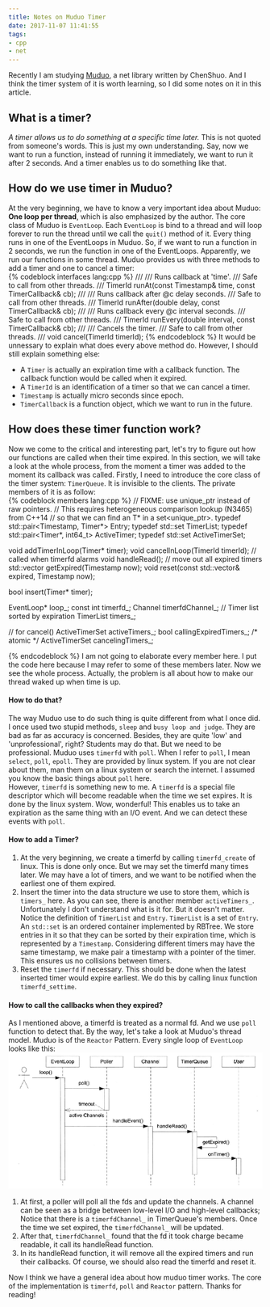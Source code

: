```yaml
---
title: Notes on Muduo Timer
date: 2017-11-07 11:41:55
tags:
- cpp
- net
---
```

Recently I am studying [Muduo](https://github.com/chenshuo/muduo), a net library written by ChenShuo.
And I think the timer system of it is worth learning, so I did some notes on it in this article.

## What is a timer?
*A timer allows us to do something at a specific time later.*  This is not quoted from someone's words. This is just my own understanding. Say, now we want to run a function, instead of running it immediately, we want to run it after 2 seconds. And a timer enables us to do something like that.
 
## How do we use timer in Muduo?
At the very beginning, we have to know a very important idea about Muduo: **One loop per thread**, which is also emphasized by the author. The core class of Muduo is `EventLoop`. Each `EventLoop` is bind to a thread and will loop forever to run the thread until we call the `quit()` method of it. Every thing runs in one of the EventLoops in Muduo. So, if we want to run a function in 2 seconds, we run the function in one of the EventLoops. Apparently, we run our functions in some thread.
Muduo provides us with three methods to add a timer and one to cancel a timer:   
{% codeblock interfaces lang:cpp %}
    ///
    /// Runs callback at 'time'.
    /// Safe to call from other threads.
    ///
    TimerId runAt(const Timestamp& time, const TimerCallback& cb);
    ///
    /// Runs callback after @c delay seconds.
    /// Safe to call from other threads.
    ///
    TimerId runAfter(double delay, const TimerCallback& cb);
    ///
    /// Runs callback every @c interval seconds.
    /// Safe to call from other threads.
    ///
    TimerId runEvery(double interval, const TimerCallback& cb);
    ///
    /// Cancels the timer.
    /// Safe to call from other threads.
    ///
    void cancel(TimerId timerId);
{% endcodeblock %}
It would be unnessary to explain what does every above method do. However, I should still explain something else:
*   A `Timer` is actually an expiration time with a callback function. The callback function would be called when it expired. 
*   A `TimerId` is an identification of a timer so that we can cancel a timer.
*   `Timestamp` is actually micro seconds since epoch.
*   `TimerCallback` is a function object, which we want to run in the future.

## How does these timer function work?  
Now we come to the critical and interesting part, let's try to figure out how our functions are called when their time expired. In this section, we will take a look at the whole process, from the moment a timer was added to the moment its callback was called. Firstly, I need to introduce the core class of the timer system: `TimerQueue`. It is invisible to the clients.
The private members of it is as follow:  
{% codeblock members lang:cpp %}
  // FIXME: use unique_ptr<Timer> instead of raw pointers.
  // This requires heterogeneous comparison lookup (N3465) from C++14
  // so that we can find an T* in a set<unique_ptr<T>>.
  typedef std::pair<Timestamp, Timer*> Entry;
  typedef std::set<Entry> TimerList;
  typedef std::pair<Timer*, int64_t> ActiveTimer;
  typedef std::set<ActiveTimer> ActiveTimerSet;

  void addTimerInLoop(Timer* timer);
  void cancelInLoop(TimerId timerId);
  // called when timerfd alarms
  void handleRead();
  // move out all expired timers
  std::vector<Entry> getExpired(Timestamp now);
  void reset(const std::vector<Entry>& expired, Timestamp now);

  bool insert(Timer* timer);

  EventLoop* loop_;
  const int timerfd_;
  Channel timerfdChannel_;
  // Timer list sorted by expiration
  TimerList timers_;

  // for cancel()
  ActiveTimerSet activeTimers_;
  bool callingExpiredTimers_; /* atomic */
  ActiveTimerSet cancelingTimers_;

{% endcodeblock %}
I am not going to elaborate every member here. I put the code here because I may refer to some of these members later. Now we see the whole process. Actually, the problem is all about how to make our thread waked up when time is up.
#### How to do that?
The way Muduo use to do such thing is quite different from what I once did. I once used two stupid methods, `sleep` and `busy loop and judge`. They are bad as far as accuracy is concerned. Besides, they are quite 'low' and 'unprofessional', right? Students may do that. But we need to be  professional. Muduo uses `timerfd` with `poll`. When I refer to `poll`, I mean `select`, `poll`, `epoll`. They are provided by linux system. If you are not clear about them, man them on a linux system or search the internet. I assumed you know the basic things about `poll` here.  
However, `timerfd` is something new to me. A `timerfd` is a special file descriptor which will become readable when the time we set expires. It is done by the linux system. Wow, wonderful! This enables us to take an expiration as the same thing with an I/O event. And we can detect these events with `poll`.
#### How to add a Timer?
1.   At the very beginning, we create a timerfd by calling `timerfd_create` of linux. This is done only once. But we may set the timerfd many times later. We may have a lot of timers, and we want to be notified when the earliest one of them expired.
2.   Insert the timer into the data structure we use to store them, which is `timers_` here. As you can see, there is another member `activeTimers_`. Unfortunately I don't understand what is it for. But it doesn't matter. Notice the definition of `TimerList` and `Entry`. `TimerList` is a set of `Entry`. An `std::set` is an ordered container implemented by RBTree. We store entries in it so that they can be sorted by their expiration time, which is represented by a `Timestamp`. Considering different timers may have the same timestamp, we make pair a timestamp with a pointer of the timer. This ensures us no collisions between timers.
3.   Reset the `timerfd` if necessary. This should be done when the latest inserted timer would expire earliest. We do this by calling linux function `timerfd_settime`.  
 
#### How to call the callbacks when they expired?
As I mentioned above, a timerfd is treated as a normal fd. And we use `poll` function to detect that. By the way, let's take a look at Muduo's thread model. Muduo is of the `Reactor` Pattern.
Every single loop of `EventLoop` looks like this:  
![img](https://raw.githubusercontent.com/Irving-cl/blog_assets/master/notes_on_muduo_timer/muduo_reactor.png)
1.   At first, a poller will poll all the fds and update the channels. A channel can be seen as a bridge between low-level I/O and high-level callbacks; Notice that there is a `timerfdChannel_` in TimerQueue's members. Once the time we set expired, the `timerfdChannel_` will be updated.
2.   After that, `timerfdChannel_` found that the fd it took charge became readable, it call its handleRead function.
3.   In its handleRead function, it will remove all the expired timers and run their callbacks. Of course, we should also read the timerfd and reset it.   

Now I think we have a general idea about how muduo timer works. The core of the implementation is `timerfd`, `poll` and `Reactor` pattern. Thanks for reading!
